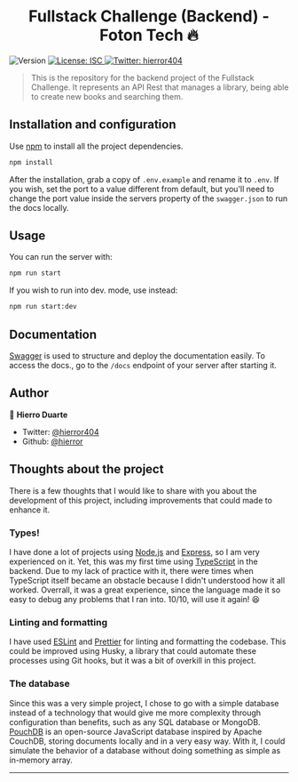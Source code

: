 <h1 align="center">Fullstack Challenge (<strong>Backend</strong>) - Foton Tech 🔥</h1>
<p>
  <img alt="Version" src="https://img.shields.io/badge/version-1.0.0-blue.svg?cacheSeconds=2592000" />
  <a href="#" target="_blank">
    <img alt="License: ISC" src="https://img.shields.io/badge/License-ISC-yellow.svg" />
  </a>
  <a href="https://twitter.com/hierror404" target="_blank">
    <img alt="Twitter: hierror404" src="https://img.shields.io/twitter/follow/hierror404.svg?style=social" />
  </a>
</p>

> This is the repository for the backend project of the Fullstack Challenge. It represents an API Rest that manages a library, being able to create new books and searching them.

## Installation and configuration

Use [npm](https://www.npmjs.com/) to install all the project dependencies.

```sh
npm install
```

After the installation, grab a copy of `.env.example` and rename it to `.env`. If you wish, set the port to a value different from default, but you'll need to change the port value inside the servers property of the `swagger.json` to run the docs locally.

## Usage

You can run the server with:

```sh
npm run start
```

If you wish to run into dev. mode, use instead:

```sh
npm run start:dev
```

## Documentation

[Swagger](https://swagger.io/) is used to structure and deploy the documentation easily. To access the docs., go to the `/docs` endpoint of your server after starting it.

## Author

👤 **Hierro Duarte <hierror>**

- Twitter: [@hierror404](https://twitter.com/hierror404)
- Github: [@hierror](https://github.com/hierror)

## Thoughts about the project

There is a few thoughts that I would like to share with you about the development of this project, including improvements that could made to enhance it.

### Types!

I have done a lot of projects using [Node.js](https://nodejs.org/) and [Express](https://expressjs.com/pt-br/), so I am very experienced on it. Yet, this was my first time using [TypeScript](https://www.typescriptlang.org/) in the backend. Due to my lack of practice with it, there were times when TypeScript itself became an obstacle because I didn't understood how it all worked. Overrall, it was a great experience, since the language made it so easy to debug any problems that I ran into. 10/10, will use it again! 😆

### Linting and formatting

I have used [ESLint](https://eslint.org/) and [Prettier](https://prettier.io/) for linting and formatting the codebase. This could be improved using Husky, a library that could automate these processes using Git hooks, but it was a bit of overkill in this project.

### The database

Since this was a very simple project, I chose to go with a simple database instead of a technology that would give me more complexity through configuration than benefits, such as any SQL database or MongoDB. [PouchDB](https://pouchdb.com/) is an open-source JavaScript database inspired by Apache CouchDB, storing documents locally and in a very easy way. With it, I could simulate the behavior of a database without doing something as simple as in-memory array.

---

